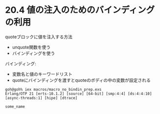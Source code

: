 # 20.4 値の注入のためのバインディングの利用

quoteブロックに値を注入する方法
- unquote関数を使う
- バインディングを使う

バインディング:
- 変数名と値のキーワードリスト
- quoteにバインディングを渡すとquoteのボディの中の変数が設定される

```
goh@goh% iex macros/macro_no_bindin_prep.exs
Erlang/OTP 21 [erts-10.1.2] [source] [64-bit] [smp:4:4] [ds:4:4:10] [async-threads:1] [hipe] [dtrace]

some_name
```

